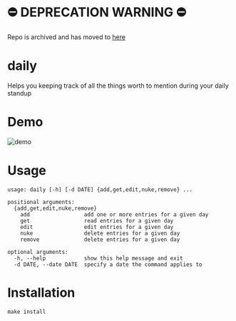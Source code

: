 # ⛔️ DEPRECATION WARNING ⛔️
Repo is archived and has moved to [here](https://github.com/soerenschneider/scripts/tree/main/daily)

# daily
Helps you keeping track of all the things worth to mention during your daily standup

# Demo
![demo](demo.gif)

# Usage

```
usage: daily [-h] [-d DATE] {add,get,edit,nuke,remove} ...

positional arguments:
  {add,get,edit,nuke,remove}
    add                 add one or more entries for a given day
    get                 read entries for a given day
    edit                edit entries for a given day
    nuke                delete entries for a given day
    remove              delete entries for a given day

optional arguments:
  -h, --help            show this help message and exit
  -d DATE, --date DATE  specify a date the command applies to
```

# Installation
````shell
make install
````
